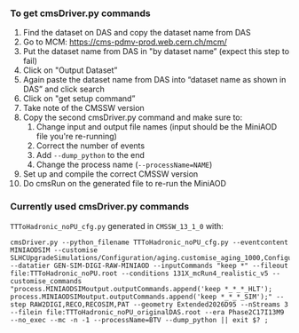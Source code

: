 ### To get cmsDriver.py commands
1. Find the dataset on DAS and copy the dataset name from DAS
2. Go to MCM: https://cms-pdmv-prod.web.cern.ch/mcm/
3. Put the dataset name from DAS in "by dataset name” (expect this step to fail)
4. Click on "Output Dataset”
5. Again paste the dataset name from DAS into “dataset name as shown in DAS” and click search
6. Click on "get setup command”
7. Take note of the CMSSW version
8. Copy the second cmsDriver.py command and make sure to:
   1. Change input and output file names (input should be the MiniAOD file you're re-running)
   2. Correct the number of events
   3. Add `--dump_python` to the end
   4. Change the process name (`--processName=NAME`)
9. Set up and compile the correct CMSSW version
10. Do cmsRun on the generated file to re-run the MiniAOD

### Currently used cmsDriver.py commands
`TTToHadronic_noPU_cfg.py` generated in `CMSSW_13_1_0` with:
```
cmsDriver.py --python_filename TTToHadronic_noPU_cfg.py --eventcontent MINIAODSIM --customise SLHCUpgradeSimulations/Configuration/aging.customise_aging_1000,Configuration/DataProcessing/Utils.addMonitoring --datatier GEN-SIM-DIGI-RAW-MINIAOD --inputCommands "keep *" --fileout file:TTToHadronic_noPU.root --conditions 131X_mcRun4_realistic_v5 --customise_commands "process.MINIAODSIMoutput.outputCommands.append('keep *_*_*_HLT'); process.MINIAODSIMoutput.outputCommands.append('keep *_*_*_SIM');" --step RAW2DIGI,RECO,RECOSIM,PAT --geometry Extended2026D95 --nStreams 3 --filein file:TTToHadronic_noPU_originalDAS.root --era Phase2C17I13M9 --no_exec --mc -n -1 --processName=BTV --dump_python || exit $? ;
```
